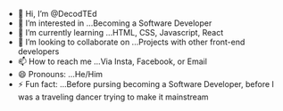 - 👋 Hi, I’m @DecodTEd
- 👀 I’m interested in ...Becoming a Software Developer
- 🌱 I’m currently learning ...HTML, CSS, Javascript, React
- 💞️ I’m looking to collaborate on ...Projects with other front-end developers 
- 📫 How to reach me ...Via Insta, Facebook, or Email
- 😄 Pronouns: ...He/Him 
- ⚡ Fun fact: ...Before pursing becoming a Software Developer, before I was a traveling dancer trying to make it mainstream 

<!---
DecodTEd/DecodTEd is a ✨ special ✨ repository because its `README.md` (this file) appears on your GitHub profile.
You can click the Preview link to take a look at your changes.
--->
